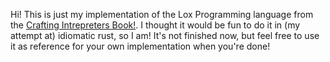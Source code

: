 Hi! This is just my implementation of the Lox Programming language from the [Crafting Intrepreters Book!](https://craftinginterpreters.com). I thought it would be fun to do it in (my attempt at) idiomatic rust, so I am! It's not finished now, but feel free to use it as reference for your own implementation when you're done!
